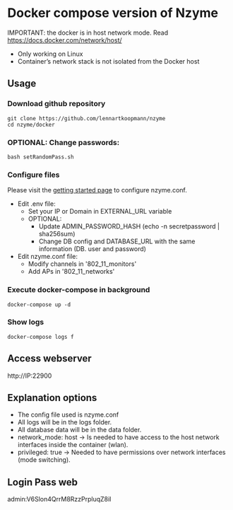 # Docker compose version of Nzyme

IMPORTANT: the docker is in host network mode. Read https://docs.docker.com/network/host/
- Only working on Linux
- Container’s network stack is not isolated from the Docker host

## Usage

### Download github repository
```
git clone https://github.com/lennartkoopmann/nzyme
cd nzyme/docker
```

### OPTIONAL: Change passwords:
```
bash setRandomPass.sh
```

### Configure files

Please visit the [getting started page](https://www.nzyme.org/docs/intro) to configure nzyme.conf.

- Edit .env file:
    - Set your IP or Domain in EXTERNAL_URL variable
    - OPTIONAL: 
        - Update ADMIN_PASSWORD_HASH (echo -n secretpassword | sha256sum)
        - Change DB config and DATABASE_URL with the same information (DB. user and password)
- Edit nzyme.conf file: 
    - Modify channels in '802_11_monitors'
    - Add APs in '802_11_networks'

### Execute docker-compose in background
```
docker-compose up -d
```

### Show logs 
```
docker-compose logs f
```

## Access webserver

http://IP:22900

## Explanation options

- The config file used is nzyme.conf
- All logs will be in the logs folder. 
- All database data will be in the data folder.
- network_mode: host → Is needed to have access to the host network interfaces inside the container (wlan).
- privileged: true → Needed to have permissions over network interfaces (mode switching).

## Login Pass web
admin:V6Slon4QrrM8RzzPrpluqZ8iI
